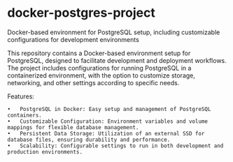 # docker-postgres-project
Docker-based environment for PostgreSQL setup, including customizable configurations for development environments

This repository contains a Docker-based environment setup for PostgreSQL, designed to facilitate development and deployment workflows. The project includes configurations for running PostgreSQL in a containerized environment, with the option to customize storage, networking, and other settings according to specific needs.

Features:

	•	PostgreSQL in Docker: Easy setup and management of PostgreSQL containers.
	•	Customizable Configuration: Environment variables and volume mappings for flexible database management.
	•	Persistent Data Storage: Utilization of an external SSD for database files, ensuring durability and performance.
	•	Scalability: Configurable settings to run in both development and production environments.
